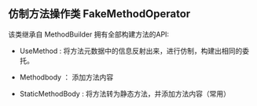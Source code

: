 ## 仿制方法操作类 FakeMethodOperator

该类继承自 MethodBuilder 拥有全部构建方法的API: 

- UseMethod : 将方法元数据中的信息反射出来，进行仿制，构建出相同的委托。

- Methodbody ： 添加方法内容

- StaticMethodBody : 将方法转为静态方法，并添加方法内容（常用）
